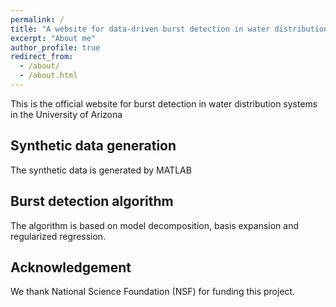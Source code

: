 ```yaml
---
permalink: /
title: "A website for data-driven burst detection in water distribution systems "
excerpt: "About me"
author_profile: true
redirect_from: 
  - /about/
  - /about.html
---
```


This is the official website for burst detection in water distribution systems in the University of Arizona

Synthetic data generation
------
The synthetic data is generated by MATLAB

Burst detection algorithm
------
The algorithm is based on model decomposition, basis expansion and regularized regression.


Acknowledgement
------
We thank National Science Foundation (NSF) for funding this project.
